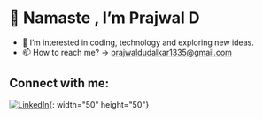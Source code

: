 # 👋 Namaste , I’m Prajwal D
- 👀 I’m interested in coding, technology and exploring new ideas.
- 📫 How to reach me? -> prajwaldudalkar1335@gmail.com

## Connect with me:

<!---
PrajwalD09/PrajwalD09 is a ✨ special ✨ repository because its `README.md` (this file) appears on your GitHub profile.
You can click the Preview link to take a look at your changes.
--->

[![LinkedIn](https://github.com/PrajwalD09/PrajwalD09/assets/153450849/ceed1169-5e48-41e4-aedb-5bff4c24225d)](www.linkedin.com/in/prajwal-d-80b318208){: width="50" height="50"}


